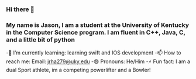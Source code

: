 ### Hi there 👋

### My name is Jason, I am a student at the University of Kentucky in the Computer Science program. I am fluent in C++, Java, C, and a little bit of python

-🌱 I’m currently learning: learning swift and IOS development
-📫 How to reach me: Email: jrha279@uky.edu
-😄 Pronouns: He/Him
-⚡ Fun fact: I am a dual Sport athlete, im a competing powerlifter and a Bowler!
 
